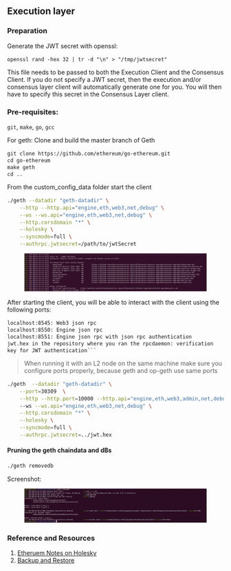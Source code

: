 ## Execution layer
### Preparation

Generate the JWT secret with openssl:

```
openssl rand -hex 32 | tr -d "\n" > "/tmp/jwtsecret"
```

This file needs to be passed to both the Execution Client and the Consensus Client. If you do not specify a JWT secret, then the execution and/or consensus layer client will automatically generate one for you. You will then have to specify this secret in the Consensus Layer client.

### Pre-requisites:
`git`, `make`, `go`, `gcc`

For geth:
Clone and build the master branch of Geth
```
git clone https://github.com/ethereum/go-ethereum.git
cd go-ethereum 
make geth
cd ..
```

From the custom_config_data folder start the client

```bash
./geth --datadir "geth-datadir" \
    --http --http.api="engine,eth,web3,net,debug" \
    --ws --ws.api="engine,eth,web3,net,debug" \
    --http.corsdomain "*" \
    --holesky \
    --syncmode=full \
    --authrpc.jwtsecret=/path/to/jwtSecret
```

<figure>
  <img src="./img/geth-EL-holesky.png" alt="State Prune Screenshot">
</figure>

After starting the client, you will be able to interact with the client using the following ports:

````
localhost:8545: Web3 json rpc
localhost:8550: Engine json rpc
localhost:8551: Engine json rpc with json rpc authentication
jwt.hex in the repository where you ran the rpcdaemon: verification key for JWT authentication```
````

> When running it with an L2 node on the same machine make sure you configure ports properly, because geth and op-geth use same ports

```bash
./geth  --datadir "geth-datadir" \
    --port=30309  \
    --http --http.port=10000 --http.api="engine,eth,web3,admin,net,debug"
    --ws --ws.api="engine,eth,web3,net,debug" \
    --http.corsdomain "*" \
    --holesky \
    --syncmode=full \
    --authrpc.jwtsecret=../jwt.hex 
```

#### Pruning the geth chaindata and dBs

```bash
./geth removedb
```

Screenshot:

<figure>
  <img src="./img/state-prune.png" alt="State Prune Screenshot">
</figure>

### Reference and Resources

1. [Etheruem Notes on Holesky](https://notes.ethereum.org/@launchpad/holesky)
2. [Backup and Restore](https://geth.ethereum.org/docs/fundamentals/backup-restore)
